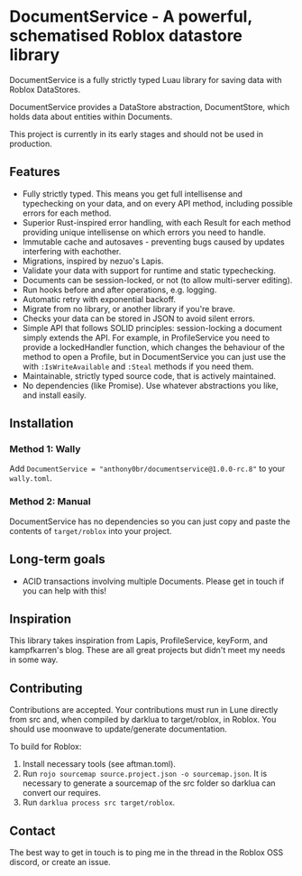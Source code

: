 # DocumentService - A powerful, schematised Roblox datastore library

DocumentService is a fully strictly typed Luau library for saving data with Roblox DataStores.

DocumentService provides a DataStore abstraction, DocumentStore, which holds data about entities within Documents.

This project is currently in its early stages and should not be used in production.

## Features
- Fully strictly typed. This means you get full intellisense and typechecking on your data,
and on every API method, including possible errors for each method.
- Superior Rust-inspired error handling, with each Result for each method
providing unique intellisense on which errors you need to handle.
- Immutable cache and autosaves - preventing bugs caused by updates interfering with eachother.
- Migrations, inspired by nezuo's Lapis.
- Validate your data with support for runtime and static typechecking.
- Documents can be session-locked, or not (to allow multi-server editing).
- Run hooks before and after operations, e.g. logging.
- Automatic retry with exponential backoff.
- Migrate from no library, or another library if you're brave.
- Checks your data can be stored in JSON to avoid silent errors.
- Simple API that follows SOLID principles: session-locking a document simply extends the API.
For example, in ProfileService you need to provide a lockedHandler function, which changes the
behaviour of the method to open a Profile, but in DocumentService you can just use the
with `:IsWriteAvailable` and `:Steal` methods if you need them.
- Maintainable, strictly typed source code, that is actively maintained.
- No dependencies (like Promise). Use whatever abstractions you like, and install easily.

## Installation

### Method 1: Wally
Add `DocumentService = "anthony0br/documentservice@1.0.0-rc.8"` to your `wally.toml`.

### Method 2: Manual
DocumentService has no dependencies so you can just copy and paste the contents of
`target/roblox` into your project.

## Long-term goals
- ACID transactions involving multiple Documents. Please get in touch if you can help with this!

## Inspiration
This library takes inspiration from Lapis, ProfileService, keyForm, and kampfkarren's blog.
These are all great projects but didn't meet my needs in some way.

## Contributing
Contributions are accepted. Your contributions must run in Lune directly from src and, when compiled by darklua to target/roblox, in Roblox. You should use moonwave to update/generate documentation.

To build for Roblox:
1. Install necessary tools (see aftman.toml).
2. Run `rojo sourcemap source.project.json -o sourcemap.json`. It is necessary to generate a sourcemap of the src folder so darklua can convert our requires.
3. Run `darklua process src target/roblox`.

## Contact
The best way to get in touch is to ping me in the thread in the Roblox OSS discord, or create an issue.
